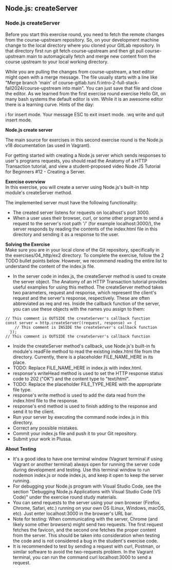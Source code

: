 ## Node.js: createServer

### Node.js createServer

Before you start this exercise round, you need to fetch the remote changes from the course-upstream repository. So, on your development machine change to the local directory where you cloned your GitLab repository. In that directory first run git fetch course-upstream and then git pull course-upstream main to automagically fetch and merge new content from the course upstream to your local working directory.

While you are pulling the changes from course-upstream, a text editor might open with a merge message. The file usually starts with a line like "Merge branch 'main' of course-gitlab.tuni.fi:intro-2-full-stack-fall2024/course-upstream into main". You can just save that file and close the editor. As we learned from the first exercise round exercise Hello Git, on many bash systems the default editor is vim. While it is an awesome editor there is a learning curve. Hints of the day:

i for insert mode. Your message ESC to exit insert mode. :wq write and quit insert mode.

**Node.js create server**

The main source for exercises in this second exercise round is the Node.js v18 documentation (as used in Vagrant).

For getting started with creating a Node.js server which sends responses to user's programs requests, you should read the Anatomy of a HTTP Transaction tutorial, and view a student-proposed video Node JS Tutorial for Beginners #12 - Creating a Server.

**Exercise overview**  
In this exercise, you will create a server using Node.js's built-in http module's createServer method.

The implemented server must have the following functionality:

  - The created server listens for requests on localhost's port 3000.
  - When a user uses their browser, curl, or some other program to send a request to the server's root path '/' (for example localhost:3000/), the server responds by reading the contents of the index.html file in this directory and sending it as a response to the user.

**Solving the Exercise**  
Make sure you are in your local clone of the Git repository, specifically in the exercises/04_http/ex2 directory. To complete the exercise, follow the 2 TODO bullet points below. However, we recommend reading the entire list to understand the content of the index.js file.

  - In the server code in index.js, the createServer method is used to create the server object. The Anatomy of an HTTP Transaction tutorial provides useful examples for using this method. The createServer method takes two parameters, request and response, which represent the client's request and the server's response, respectively. These are often abbreviated as req and res. Inside the callback function of the server, you can use these objects with the names you assign to them:
```
// This comment is OUTSIDE the createServer's callback function
const server = http.createServer((request, response) => {
    // This comment is INSIDE the createServer's callback function
  });
// This comment is OUTSIDE the createServer's callback function
```
  - Inside the createServer method's callback, use Node.js's built-in fs module's readFile method to read the existing index.html file from the directory. Currently, there is a placeholder FILE_NAME_HERE in its place.
  - TODO: Replace FILE_NAME_HERE in index.js with index.html.
  - response's writeHead method is used to set the HTTP response status code to 202 ("OK") and the content type to "text/html".
  - TODO: Replace the placeholder FILE_TYPE_HERE with the appropriate file type.
  - response's write method is used to add the data read from the index.html file to the response.
  - response's end method is used to finish adding to the response and send it to the client.
  - Run your server by executing the command node index.js in this directory.
  - Correct any possible mistakes.
  - Commit your index.js file and push it to your Git repository.
  - Submit your work in Plussa.

**About Testing**  
  - It's a good idea to have one terminal window (Vagrant terminal if using Vagrant or another terminal) always open for running the server code during development and testing. Use this terminal window to run nodemon index.js or node index.js, and keep it open to keep the server running.
  - For debugging your Node.js program with Visual Studio Code, see the section "Debugging Node.js Applications with Visual Studio Code (VS Code)" under the exercise round study materials.
  - You can send requests to the server using your own browser (Firefox, Chrome, Safari, etc.) running on your own OS (Linux, Windows, macOS, etc). Just enter localhost:3000 in the browser's URL bar.
  - Note for testing: When communicating with the server, Chrome (and likely some other browsers) might send two requests. The first request fetches the favicon, and the second one fetches the proper content from the server. This should be taken into consideration when testing the code and is not considered a bug in the student's exercise code.
  - It is recommended to test by sending a request with curl, Postman, or similar software to avoid the two-requests problem. In the Vagrant terminal, you can run the command curl localhost:3000 to send a request.


